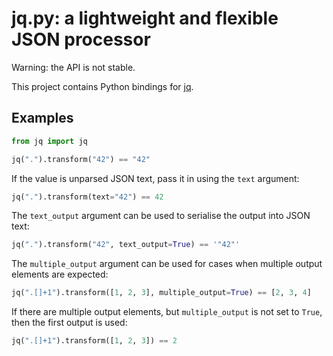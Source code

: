 # jq.py: a lightweight and flexible JSON processor

Warning: the API is not stable.

This project contains Python bindings for [jq](http://stedolan.github.io/jq/).

## Examples

```python
from jq import jq

jq(".").transform("42") == "42"
```

If the value is unparsed JSON text, pass it in using the `text` argument:

```python
jq(".").transform(text="42") == 42
```

The `text_output` argument can be used to serialise the output into JSON text:

```python
jq(".").transform("42", text_output=True) == '"42"'
```

The `multiple_output` argument can be used for cases when multiple output elements are expected:

```python
jq(".[]+1").transform([1, 2, 3], multiple_output=True) == [2, 3, 4]
```

If there are multiple output elements, but `multiple_output` is not set to `True`, then the first output is used:

```python
jq(".[]+1").transform([1, 2, 3]) == 2
```
